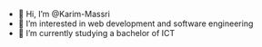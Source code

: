 - 👋 Hi, I’m @Karim-Massri
- 👀 I’m interested in web development and software engineering
- 🌱 I’m currently studying a bachelor of ICT

<!---
Karim-Massri/Karim-Massri is a ✨ special ✨ repository because its `README.md` (this file) appears on your GitHub profile.
You can click the Preview link to take a look at your changes.
--->

